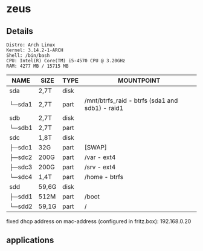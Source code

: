 # zeus

## Details

```
Distro: Arch Linux
Kernel: 3.14.2-1-ARCH
Shell: /bin/bash
CPU: Intel(R) Core(TM) i5-4570 CPU @ 3.20GHz
RAM: 4277 MB / 15715 MB
```

|NAME   |SIZE |TYPE|MOUNTPOINT|
|-------|-----|----|----------|
|sda    | 2,7T|disk||
|└─sda1 | 2,7T|part|/mnt/btrfs_raid - btrfs (sda1 and sdb1) - raid1|
|sdb    | 2,7T|disk||
|└─sdb1 | 2,7T|part||
|sdc    | 1,8T|disk||
|├─sdc1 |  32G|part|[SWAP]|
|├─sdc2 | 200G|part|/var - ext4|
|├─sdc3 | 200G|part|/srv - ext4|
|└─sdc4 | 1,4T|part|/home - btrfs|
|sdd    |59,6G|disk||
|├─sdd1 | 512M|part|/boot|
|└─sdd2 |59,1G|part|/|


fixed dhcp address on mac-address (configured in fritz.box): 192.168.0.20

## applications 